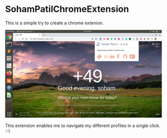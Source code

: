 # SohamPatilChromeExtension

This is a simple try to create a chrome extenion.


![](images/photo.png)

This extension enables me to navigate my different profiles in a single click. :-)
